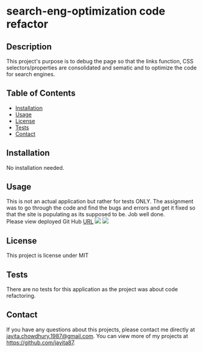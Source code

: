 # search-eng-optimization code refactor

## Description

This project's purpose is to debug the page so that the links function, CSS selectors/properties are consolidated and sematic and to optimize the code for search engines.

## Table of Contents
* [Installation](#installation)
* [Usage](#usage)
* [License](#license)
* [Tests](#tests)
* [Contact](#contact)

## Installation 
No installation needed. 

## Usage 
This is not an actual application but rather for tests ONLY. The assignment was to go through the code and find the bugs and errors and get it fixed so that the site is populating as its supposed to be. Job well done. <br>
Please view deployed Git Hub [URL](https://jayita87.github.io/search-eng-optimization-refactor/)
<img src="./assets/images/social-media-marketing.jpg">
<img src="./assets/images/digital-marketing-meeting.jpg">

## License 
This project is license under MIT

## Tests
There are no tests for this application as the project was about code refactoring.

## Contact
If you have any questions about this projects, please contact me directly at jayita.chowdhury.1987@gmail.com. You can view more of my projects at https://github.com/jayita87.
